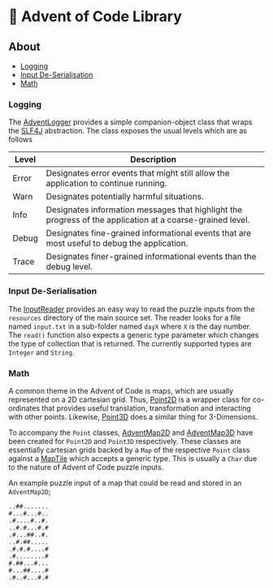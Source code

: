 # :christmas_tree: Advent of Code Library

## About
* [Logging](#logging)
* [Input De-Serialisation](#input-de-serialisation)
* [Math](#map)

### Logging
The [AdventLogger](https://git.io/JILT9) provides a simple companion-object class that wraps the
[SLF4J](http://www.slf4j.org/) abstraction. The class exposes the usual levels which are as follows

| Level | Description                                                                                                |
|-------|------------------------------------------------------------------------------------------------------------|
| Error | Designates error events that might still allow the application to continue running.                        |
| Warn  | Designates potentially harmful situations.                                                                 |
| Info  | Designates information messages that highlight the progress of the application at a coarse-grained level.  |
| Debug | Designates fine-grained informational events that are most useful to debug the application.                |
| Trace | Designates finer-grained informational events than the debug level.                                        |

### Input De-Serialisation
The [InputReader](https://git.io/JILkc) provides an easy way to read the puzzle inputs from the `resources` directory
of the main source set. The reader looks for a file named `input.txt` in a sub-folder named `dayX` where `X` is the day 
number. The `read()` function also expects a generic type parameter which changes the type of collection that is returned.
The currently supported types are `Integer` and `String`.

### Math
A common theme in the Advent of Code is maps, which are usually represented on a 2D cartesian grid. Thus,
[Point2D](https://git.io/JImDn) is a wrapper class for co-ordinates that provides useful translation, transformation
and interacting with other points. Likewise, [Point3D](https://git.io/JImDz) does a similar thing for 3-Dimensions.

To accompany the `Point` classes, [AdventMap2D]() and [AdventMap3D]() have been created for `Point2D` and `Point3D`
respectively. These classes are essentially cartesian grids backed by a `Map` of the respective `Point` class against
a [MapTile]() which accepts a generic type. This is usually a `Char` due to the nature of Advent of Code puzzle inputs.

An example puzzle input of a map that could be read and stored in an `AdventMap2D`;

    ..##.......
    #...#...#..
    .#....#..#.
    ..#.#...#.#
    .#...##..#.
    ..#.##.....
    .#.#.#....#
    .#........#
    #.##...#...
    #...##....#
    .#..#...#.#